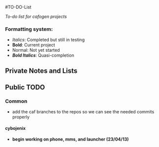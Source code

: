#TO-DO-List

_To-do list for cafogen projects_

### Formatting system:

 * _Italics_: Completed but still in testing
 * __Bold__: Current project
 * Normal: Not yet started
 * ___Bold Italics___: Quasi-completion

## Private Notes and Lists


## Public TODO

### Common

 * add the caf branches to the repos so we can see the needed commits properly

#### cybojenix
 * __begin working on phone, mms, and launcher (23/04/13)__
